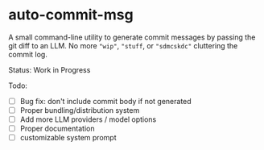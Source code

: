# auto-commit-msg

A small command-line utility to generate commit messages by passing the git diff to an LLM. No more `"wip"`, `"stuff`, or `"sdmcskdc"` cluttering the commit log.

Status: Work in Progress


Todo:

- [ ] Bug fix: don't include commit body if not generated
- [ ] Proper bundling/distribution system
- [ ] Add more LLM providers / model options
- [ ] Proper documentation
- [ ] customizable system prompt